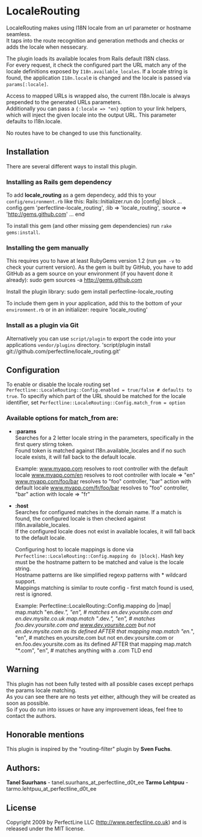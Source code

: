 # LocaleRouting

LocaleRouting makes using I18N locale from an url parameter or hostname seamless.  
It taps into the route recognition and generation methods and checks or adds the locale when nessecary.

The plugin loads its available locales from Rails default I18N class.  
For every request, it check the configured part the URL match any of the locale definitions exposed by `I18n.available_locales`.
If a locale string is found, the application `I18n.local`e is changed and the locale is passed via `params[:locale]`.

Access to mapped URLs is wrapped also, the current I18n.locale is always prepended to the generated URLs parameters.  
Additionally you can pass a `{:locale => "en}` option to your link helpers, which will inject the given locale into the output URL.
This parameter defaults to I18n.locale.

No routes have to be changed to use this functionality.

## Installation

There are several different ways to install this plugin.  

### Installing as Rails gem dependency

To add **locale_routing** as a gem dependecy, add this to your `config/environment.rb` like this:
  Rails::Initializer.run do |config| block
  ...
	  config.gem 'perfectline-locale_routing', :lib => 'locale_routing', :source => 'http://gems.github.com'
	...
	end

To install this gem (and other missing gem dependencies) run `rake gems:install`.

### Installing the gem manually

This requires you to have at least RubyGems version 1.2 (run `gem -v` to check your current version).
As the gem is built by GitHub, you have to add GitHub as a gem source on your environment (if you havent done it already):
	sudo gem sources -a http://gems.github.com

Install the plugin library:
	sudo gem install perfectline-locale_routing

To include them gem in your application, add this to the bottom of your `environment.rb` or in an initializer:
	require 'locale_routing'
 
### Install as a plugin via Git

Alternatively you can use `script/plugin` to export the code into your applications `vendor/plugins` directory.
	'script/plugin install git://github.com/perfectline/locale_routing.git'

## Configuration

To enable or disable the locale routing set `Perfectline::LocaleRouting::Config.enabled = true/false # defaults to true`.
To specifiy which part of the URL should be matched for the locale identifier, set `Perfectline::LocaleRouting::Config.match_from = option`

### Available options for match_from are:
*   **:params**  
    Searches for a 2 letter locale string in the parameters, specifically in the first query stirng token.   
    Found token is matched against I18n.available_locales and if no such locale exists, it will fall back to the default locale.

    Example:
        www.myapp.com resolves to root controller with the default locale
        www.myapp.com/en resolves to root controller with locale => "en"
        www.myapp.com/foo/bar resolves to "foo" controller, "bar" action with default locale
        www.myapp.com/fr/foo/bar resolves to "foo" controller, "bar" action with locale => "fr"

*   **:host**  
    Searches for configured matches in the domain name. If a match is found, the configured locale is then checked against I18n.available_locales.  
    If the configured locale does not exist in available locales, it will fall back to the default locale.

    Configuring host to locale mappings is done via `Perfectline::LocaleRouting::Config.mapping do |block|`.
    Hash key must be the hostname pattern to be matched and value is the locale string.  
    Hostname patterns are like simplified regexp patterns with * wildcard support.  
    Mappings matching is similar to route config - first match found is used, rest is ignored.

    Example:
        Perfectline::LocaleRouting::Config.mapping do |map|
          map.match "en.dev.*", "en", # matches en.dev.yoursite.com and en.dev.mysite.co.uk
          map.match "*.dev.*",  "en", # matches foo.dev.yoursite.com and www.dev.yoursite.com but not en.dev.mysite.com as its defined AFTER that mapping
          map.match "en.*",     "en", # matches en.yoursite.com but not en.dev.yoursite.com or en.foo.dev.yoursite.com as its defined AFTER that mapping
          map.match "*.com",    "en", # matches anything with a .com TLD
        end

## Warning
This plugin has not been fully tested with all possible cases except perhaps the params locale matching.  
As you can see there are no tests yet either, although they will be created as soon as possible.  
So if you do run into issues or have any improvement ideas, feel free to contact the authors.  

## Honorable mentions
This plugin is inspired by the "routing-filter" plugin by **Sven Fuchs**.

## Authors:
**Tanel Suurhans** - tanel.suurhans_at_perfectline_d0t_ee
**Tarmo Lehtpuu** - tarmo.lehtpuu_at_perfectline_d0t_ee

## License
Copyright 2009 by PerfectLine LLC (<http://www.perfectline.co.uk>) and is released under the MIT license.
